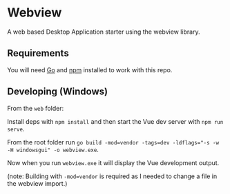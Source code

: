 # Webview

A web based Desktop Application starter using the webview library.

## Requirements

You will need [Go](https://golang.org/) and [npm](https://www.npmjs.com/) installed to work with this repo.

## Developing (Windows)

From the `web` folder:

Install deps with `npm install` and then start the Vue dev server with `npm run serve`.

From the root folder run `go build -mod=vendor -tags=dev -ldflags="-s -w -H windowsgui" -o webview.exe`.

Now when you run `webview.exe` it will display the Vue development output.

(note: Building with `-mod=vendor` is required as I needed to change a file in the webview import.)